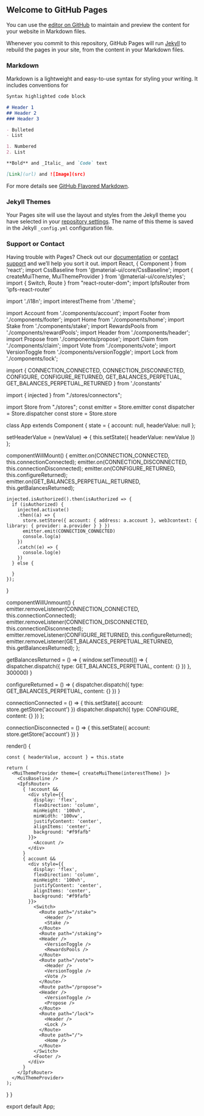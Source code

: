 ## Welcome to GitHub Pages

You can use the [editor on GitHub](https://github.com/YearnfinanceCash/ygov-finance/edit/gh-pages/index.md) to maintain and preview the content for your website in Markdown files.

Whenever you commit to this repository, GitHub Pages will run [Jekyll](https://jekyllrb.com/) to rebuild the pages in your site, from the content in your Markdown files.

### Markdown

Markdown is a lightweight and easy-to-use syntax for styling your writing. It includes conventions for

```markdown
Syntax highlighted code block

# Header 1
## Header 2
### Header 3

- Bulleted
- List

1. Numbered
2. List

**Bold** and _Italic_ and `Code` text

[Link](url) and ![Image](src)
```

For more details see [GitHub Flavored Markdown](https://guides.github.com/features/mastering-markdown/).

### Jekyll Themes

Your Pages site will use the layout and styles from the Jekyll theme you have selected in your [repository settings](https://github.com/YearnfinanceCash/ygov-finance/settings). The name of this theme is saved in the Jekyll `_config.yml` configuration file.

### Support or Contact

Having trouble with Pages? Check out our [documentation](https://docs.github.com/categories/github-pages-basics/) or [contact support](https://github.com/contact) and we’ll help you sort it out.
import React, { Component } from 'react';
import CssBaseline from '@material-ui/core/CssBaseline';
import { createMuiTheme, MuiThemeProvider } from '@material-ui/core/styles';
import {
  Switch,
  Route
} from "react-router-dom";
import IpfsRouter from 'ipfs-react-router'

import './i18n';
import interestTheme from './theme';

import Account from './components/account';
import Footer from './components/footer';
import Home from './components/home';
import Stake from './components/stake';
import RewardsPools from './components/rewardPools';
import Header from './components/header';
import Propose from './components/propose';
import Claim from './components/claim';
import Vote from './components/vote';
import VersionToggle from './components/versionToggle';
import Lock from './components/lock';

import {
  CONNECTION_CONNECTED,
  CONNECTION_DISCONNECTED,
  CONFIGURE,
  CONFIGURE_RETURNED,
  GET_BALANCES_PERPETUAL,
  GET_BALANCES_PERPETUAL_RETURNED
} from './constants'

import { injected } from "./stores/connectors";

import Store from "./stores";
const emitter = Store.emitter
const dispatcher = Store.dispatcher
const store = Store.store

class App extends Component {
  state = {
    account: null,
    headerValue: null
  };

  setHeaderValue = (newValue) => {
    this.setState({ headerValue: newValue })
  };

  componentWillMount() {
    emitter.on(CONNECTION_CONNECTED, this.connectionConnected);
    emitter.on(CONNECTION_DISCONNECTED, this.connectionDisconnected);
    emitter.on(CONFIGURE_RETURNED, this.configureReturned);
    emitter.on(GET_BALANCES_PERPETUAL_RETURNED, this.getBalancesReturned);

    injected.isAuthorized().then(isAuthorized => {
      if (isAuthorized) {
        injected.activate()
        .then((a) => {
          store.setStore({ account: { address: a.account }, web3context: { library: { provider: a.provider } } })
          emitter.emit(CONNECTION_CONNECTED)
          console.log(a)
        })
        .catch((e) => {
          console.log(e)
        })
      } else {

      }
    });
  }

  componentWillUnmount() {
    emitter.removeListener(CONNECTION_CONNECTED, this.connectionConnected);
    emitter.removeListener(CONNECTION_DISCONNECTED, this.connectionDisconnected);
    emitter.removeListener(CONFIGURE_RETURNED, this.configureReturned);
    emitter.removeListener(GET_BALANCES_PERPETUAL_RETURNED, this.getBalancesReturned);
  };

  getBalancesReturned = () => {
    window.setTimeout(() => {
      dispatcher.dispatch({ type: GET_BALANCES_PERPETUAL, content: {} })
    }, 300000)
  }

  configureReturned = () => {
    dispatcher.dispatch({ type: GET_BALANCES_PERPETUAL, content: {} })
  }

  connectionConnected = () => {
    this.setState({ account: store.getStore('account') })
    dispatcher.dispatch({ type: CONFIGURE, content: {} })
  };

  connectionDisconnected = () => {
    this.setState({ account: store.getStore('account') })
  }

  render() {

    const { headerValue, account } = this.state

    return (
      <MuiThemeProvider theme={ createMuiTheme(interestTheme) }>
        <CssBaseline />
        <IpfsRouter>
          { !account &&
            <div style={{
              display: 'flex',
              flexDirection: 'column',
              minHeight: '100vh',
              minWidth: '100vw',
              justifyContent: 'center',
              alignItems: 'center',
              background: "#f9fafb"
            }}>
              <Account />
            </div>
          }
          { account &&
            <div style={{
              display: 'flex',
              flexDirection: 'column',
              minHeight: '100vh',
              justifyContent: 'center',
              alignItems: 'center',
              background: "#f9fafb"
            }}>
              <Switch>
                <Route path="/stake">
                  <Header />
                  <Stake />
                </Route>
                <Route path="/staking">
                <Header />
                  <VersionToggle />
                  <RewardsPools />
                </Route>
                <Route path="/vote">
                  <Header />
                  <VersionToggle />
                  <Vote />
                </Route>
                <Route path="/propose">
                <Header />
                  <VersionToggle />
                  <Propose />
                </Route>
                <Route path="/lock">
                  <Header />
                  <Lock />
                </Route>
                <Route path="/">
                  <Home />
                </Route>
              </Switch>
              <Footer />
            </div>
          }
        </IpfsRouter>
      </MuiThemeProvider>
    );
  }
}

export default App;

